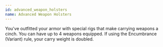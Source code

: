 ```yaml
---
id: advanced_weapon_holsters
name: Advanced Weapon Holsters
---
```

You've outfitted your armor with special rigs that make carrying weapons a cinch. You can have up to 4 weapons equipped. 
If using the Encumbrance (Variant) rule, your carry weight is doubled.